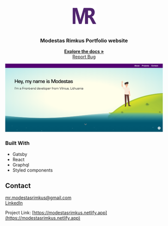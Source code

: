 <!-- PROJECT LOGO -->
<br />
<p align="center">
  <a href="https://modestasrimkus.netlify.app/">
    <img src="src/data/images/mr.png" alt="Logo" width="80" height="80">
  </a>

  <h3 align="center">Modestas Rimkus Portfolio website</h3>

  <p align="center">
    <a href="https://github.com/mopixels/portfolio"><strong>Explore the docs »</strong></a>
    <br />
    <a href="https://github.com/mopixels/portfolio/issues">Report Bug</a>

  </p>
</p>

<!-- ABOUT THE PROJECT -->

[![Product Name Screen Shot][product-screenshot]](https://modestasrimkus.netlify.app)

### Built With

- Gatsby
- React
- Graphql
- Styled components

<!-- CONTACT -->

## Contact

mr.modestasrimkus@gmail.com
<br/>
[LinkedIn](https://www.linkedin.com/in/modestas-rimkus/)

Project Link: [https://modestasrimkus.netlify.app](https://modestasrimkus.netlify.app)

<!-- MARKDOWN LINKS & IMAGES -->
<!-- https://www.markdownguide.org/basic-syntax/#reference-style-links -->

[product-screenshot]: src/data/images/screenshot.png
